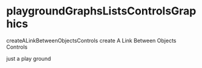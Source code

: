 # playgroundGraphsListsControlsGraphics

createALinkBetweenObjectsControls create A Link Between Objects Controls

just a play ground
